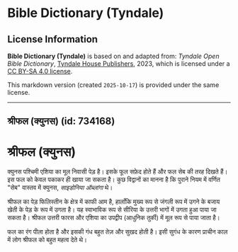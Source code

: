 # Bible Dictionary (Tyndale)

## License Information

**Bible Dictionary (Tyndale)** is based on and adapted from: _Tyndale Open Bible Dictionary_, [Tyndale House Publishers](https://tyndaleopenresources.com/), 2023, which is licensed under a [CC BY-SA 4.0 license](https://creativecommons.org/licenses/by-sa/4.0/legalcode.en).

This markdown version (created `2025-10-17`) is provided under the same license.



--------------------------------

## श्रीफल (क्युनस) (id: 734168)

श्रीफल (क्युनस)
===============

क्युनस पश्चिमी एशिया का मूल निवासी पेड़ है। इसके फूल सफ़ेद होते हैं और फल सेब की तरह दिखते हैं। इस फल को केवल पकाकर ही खाया जा सकता है। कुछ विद्वानों का मानना ​​है कि पुराने नियम में वर्णित "सेब" वास्तव में क्युनस, *साइडोनिया ऑब्लांगा* थे।

श्रीफल का पेड़ फिलिस्तीन के क्षेत्र में काफी आम है, हालाँकि मुख्य रूप से जंगली रूप में उगने के बजाय खेती के पेड़ के रूप में उगता है। यह स्वाभाविक रूप से सीरिया के उत्तरी भागों में उगता हुआ पाया जा सकता है। श्रीफल उत्तरी फारस और एशिया का उपद्वीप (आधुनिक तुर्की) में मूल रूप से पाया जाता है।

फल का रंग पीला होता है और इसकी गंध बहुत तेज़ और सुखद होती है। इसी सुगंध के कारण प्राचीन काल में लोग श्रीफल को बहुत महत्व देते थे।


